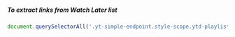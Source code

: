 ##### To extract links from Watch Later list

```js
document.querySelectorAll('.yt-simple-endpoint.style-scope.ytd-playlist-video-renderer').forEach(v => console.info(v.attributes["href"]));
```

